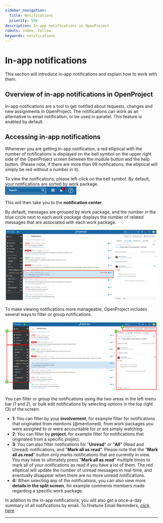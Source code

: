 ```yaml
---
sidebar_navigation:
  title: Notifications
  priority: 590
description: In-app notifications in OpenProject
robots: index, follow
keywords: notifications
---
```

# In-app notifications

This section will introduce in-app notifications and explain how to work with them. 



## Overview of in-app notifications in OpenProject

In-app notifications are a tool to get notified about requests, changes and new assignments in OpenProject. The notifications can work as an alternative to email notification, or be used in parallel. This feature is enabled by default.

## Accessing in-app notifications

Whenever you are getting in-app notification, a red elliptical with the number of notifications is displayed on the bell symbol on the upper right side of the OpenProject screen between the module button and the help button. (Please note, if there are more than 99 notifications, the elliptical will simply be red without a number in it).



To view the notifications, please left-click on the bell symbol. By default, your notifications are sorted by work package. <img src="IaN-1.PNG" alt="notifications" style="zoom:50%;" />

This will then take you to the **notification center**.

By default, messages are grouped by work package, and the number in the blue circle next to each work package displays the number of related messages that are associated with each work package.

<img src="In-app Notifications 6.PNG" alt="In-app Notifications 6" style="zoom:50%;" />

To make viewing notifications more manageable, OpenProject includes several ways to filter or group notifications.

![4](4.PNG)

You can filter or group the notifications using the two areas in the left menu bar (1 and 2), or bulk edit notifications by selecting options in the top right (3) of the screen:

- **1**: You can filter by your **involvement**, for example filter for notifications that originated from mentions (@mentioned), from work packages you were assigned to or were accountable for or are simply watching.
- **2**: You can filter by **project**, for example filter for notifications that originated from a specific project.
- **3**: You can also filter notifications for "**Unread**" or "**All**" (Read and Unread) notifications, and "**Mark all as read**". Please note that the "**Mark all as read**" button only marks notifications that are currently in view. You may have to ultimately press "**Mark all as read**" multiple times to mark all of your notifications as read if you have a lot of them. The red elliptical will update the number of unread messages in real-time, and eventually disappear when there are no more unread notifications.
- **4:** When selecting any of the notifications, you can also view more **details in the split screen**, for example comments members made regarding a specific work package.

In addition to the in-app notifications, you will also get a once-a-day summary of all notifications by email. To finetune Email Reminders, [click here](notification_settings/).

___



